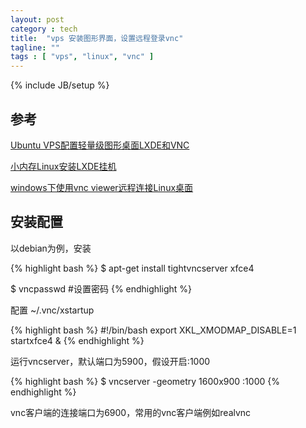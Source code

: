 ```yaml
---
layout: post
category : tech
title:  "vps 安装图形界面，设置远程登录vnc"
tagline: ""
tags : [ "vps", "linux", "vnc" ] 
---
```

{% include JB/setup %}

## 参考

[Ubuntu VPS配置轻量级图形桌面LXDE和VNC](http://www.lijiejie.com/ubuntu-vps-config-lxde-vnc/)

[小内存Linux安装LXDE挂机](http://blog.nicky1605.com/small-memory-linux-installed-lxde-hang-up.html)

[windows下使用vnc viewer远程连接Linux桌面](http://nameyjj.blog.51cto.com/788669/582965)

## 安装配置

以debian为例，安装

{% highlight bash %}
$ apt-get install tightvncserver xfce4

$ vncpasswd
#设置密码
{% endhighlight %}

配置 ~/.vnc/xstartup

{% highlight bash %}
#!/bin/bash
export XKL_XMODMAP_DISABLE=1
startxfce4 &
{% endhighlight %}

运行vncserver，默认端口为5900，假设开启:1000

{% highlight bash %}
$ vncserver -geometry 1600x900 :1000
{% endhighlight %}

vnc客户端的连接端口为6900，常用的vnc客户端例如realvnc
